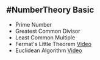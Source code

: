 #NumberTheory
Basic
------
+ Prime Number  
+ Greatest Common Divisor  
+ Least Common Multiple  
+ Fermat's Little Theorem
  [Video](https://www.youtube.com/watch?v=w0ZQvZLx2KA)  
+ Euclidean Algorithm
  [Video](https://www.youtube.com/watch?v=fwuj4yzoX1o)  

